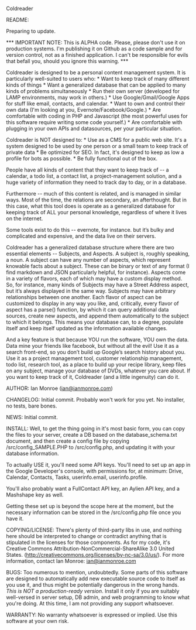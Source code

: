 Coldreader

README:

Preparing to update.

*** IMPORTANT NOTE: This is ALPHA code.  Please, please don't use it on production systems. I'm publishing it on Github as a code sample and for version control, not as a finished application.  I can't be responsible for evils that befall you, should you ignore this warning. ***

Coldreader is designed to be a personal content management system.  It is particularly well-suited to users who:
	* Want to keep track of many different kinds of things
	* Want a generalized database that can be applied to many kinds of problems simultaneously
	* Run their own server (developed for LAMP environments, may work in others.)
	* Use Google/Gmail/Google Apps for stuff like email, contacts, and calendar.
	* Want to own and control their own data (I'm looking at you, Evernote/Facebook/Google.)
	* Are comfortable with coding in PHP and Javascript (the most powerful uses for this software require writing some code yourself.)
	* Are comfortable with plugging in your own APIs and datasources, per your particular situation.

Coldreader is NOT designed to:
	* Use as a CMS for a public web site. It's a system designed to be used by one person or a small team to keep track of private data
	* Be optimized for SEO.  In fact, it's designed to keep as low a profile for bots as possible.
	* Be fully functional out of the box.

People have all kinds of content that they want to keep track of -- a calendar, a todo list, a contact list, a project-management solution, and a huge variety of information they need to track day to day, or in a database.

Furthermore -- much of this content is related, and is managed in similar ways.  Most of the time, the relations are secondary, an afterthought.  But in this case, what this tool does is operate as a generalized database for keeping track of ALL your personal knowledge, regardless of where it lives on the internet.

Some tools exist to do this -- evernote, for instance.  but it’s bulky and complicated and expensive, and the data live on their servers.

Coldreader has a generalized database structure where there are two essential elements -- Subjects, and Aspects.  A subject is, roughly speaking, a noun.  A subject can have any number of aspects, which represent knowable facts about a subject.  These can be binary or text of any format (I find markdown and JSON particularly helpful, for instance).  Aspects come in a variety of flavors, each of which may have a custom display method.  So, for instance, many kinds of Subjects may have a Street Address aspect, but it’s always displayed in the same way.  Subjects may have arbitrary relationships between one another.  Each flavor of aspect can be customized to display in any way you like, and, critically, every flavor of aspect has a parse() function, by which it can query additional data sources, create new aspects, and append them automatically to the subject to which it belongs.  This means your database can, to a degree, populate itself and keep itself updated as the information available changes.

And a key feature is that because YOU run the software, YOU own the data.  Data mine your friends like facebook, but without all the evil!  Use it as a search front-end, so you don’t build up Google’s search history about you.  Use it as a project management tool, customer relationship management, todo list, research tool, as a place to build up your recipe library, keep files on any subject, manage your database of DVDs, whatever you care about. If you want to keep track of it, Coldreader (and a little ingenuity) can do it.

AUTHOR: Ian Monroe (ian@ianmonroe.com)

CHANGELOG:  Initial commit.  Probably won't work for you yet.  No installer, no tests, bare bones.

NEWS:  Initial commit.

INSTALL:  Well, to get the thing going in it's most basic form, you can copy the files to your server, create a DB based on the database_schema.txt document, and then create a config file by copying /src/config_SAMPLE.PHP to /src/config.php, and updating it with your database information.

To actually USE it, you'll need some API keys.  You'll need to set up an app in the Google Developer's console, with permissions for, at minimum: Drive, Calendar, Contacts, Tasks, userinfo.email, userinfo.profile.

You'll also probably want a FullContact API key, an Aylien API key, and a Mashshape key as well.

Getting these set up is beyond the scope here at the moment, but the necessary information can be stored in the /src/config.php file once you have it.

COPYING/LICENSE:  There's plenty of third-party libs in use, and nothing here should be interpreted to change or contradict anything that is stipulated in the licenses for those components.  As for my code, it's Creative Commons Attribution-NonCommercial-ShareAlike 3.0 United States. (http://creativecommons.org/licenses/by-nc-sa/3.0/us/).  For more information, contact Ian Monroe: ian@ianmonroe.com
 

BUGS:  Too numerous to mention, undoubtedly.  Some parts of this software are designed to automatically add new executable source code to itself as you use it, and thus might be potentially dangerous in the wrong hands.  *This is NOT a production-ready version*.  Install it only if you are suitably well-versed in server setup, DB admin, and web programming to know what you're doing.  At this time, I am not providing any support whatsoever.

WARRANTY: No warranty whatsoever is expressed or implied.  Use this software at your own risk.

